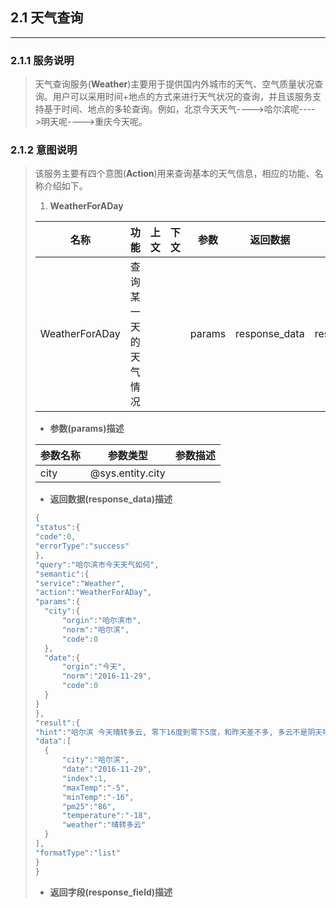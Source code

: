 ## 2.1 天气查询

---

### 2.1.1 服务说明

> 天气查询服务\(**Weather**\)主要用于提供国内外城市的天气、空气质量状况查询。用户可以采用时间+地点的方式来进行天气状况的查询，并且该服务支持基于时间、地点的多轮查询。例如，北京今天天气----&gt;哈尔滨呢----&gt;明天呢----&gt;重庆今天呢。

### 2.1.2 意图说明

> 该服务主要有四个意图\(**Action**\)用来查询基本的天气信息，相应的功能、名称介绍如下。
> 
> 1. **WeatherForADay**
> 
>   | 名称 | 功能 | 上文 | 下文 | 参数 | 返回数据 | 返回字段 |
>   | --- | --- | --- | --- | --- | --- | --- |
>   | WeatherForADay | 查询某一天的天气情况 |  |  | params | response\_data | response\_field |
> 
>   * **参数\(params\)描述**
> 
>   | 参数名称 | 参数类型 | 参数描述 |
>   | --- | --- | --- |
>   | city | @sys.entity.city |  |
> 
>   * **返回数据\(response\_data\)描述**
> 
>   ```go
>   {
>   "status":{
>   "code":0,
>   "errorType":"success"
>   },
>   "query":"哈尔滨市今天天气如何",
>   "semantic":{
>   "service":"Weather",
>   "action":"WeatherForADay",
>   "params":{
>     "city":{
>         "orgin":"哈尔滨市",
>         "norm":"哈尔滨",
>         "code":0
>     },
>     "date":{
>         "orgin":"今天",
>         "norm":"2016-11-29",
>         "code":0
>     }
>   }
>   },
>   "result":{
>   "hint":"哈尔滨 今天晴转多云, 零下16度到零下5度，和昨天差不多, 多云不是阴天哦……",
>   "data":[
>     {
>         "city":"哈尔滨",
>         "date":"2016-11-29",
>         "index":1,
>         "maxTemp":"-5",
>         "minTemp":"-16",
>         "pm25":"86",
>         "temperature":"-18",
>         "weather":"晴转多云"
>     }
>   ],
>   "formatType":"list"
>   }
>   }
>   ```
> 
>   * **返回字段\(response\_field\)描述**

